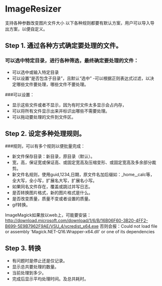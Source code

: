 # ImageResizer
支持各种参数改变图片文件大小
以下各种规则都要有默认方案，用户可以导入导出方案，以便自定义。

## Step 1. 通过各种方式确定要处理的文件。
### 可以选中特定目录，进行各种筛选，最终确定要处理的文件：
- 可以选中或输入特定目录
- 可以设置“是否包含子目录”，且默认“选中”
-可以根据正则表达式过滤，以决定哪些文件要处理，哪些文件不要处理。

###可以设置：
- 显示这些文件或者不显示，因为有时文件太多显示会占内存，
- 可以将所有文件显示出来并标识出哪些不需要处理。
- 可以拖动要处理的文件到文件区。



## Step 2. 设定多种处理规则。
###规则，可以有多个规则以便批量完成：
- 新文件保存目录：新目录，原目录（默认）。
- 宽，高，保证宽或保证高、或固定宽高及压缩变形、或固定宽高及多余部分裁剪。
- 新文件名规则，使用guid,1234,日期，原文件名加后缀如：_home,_calc等，全大写，全小写，扩展名大写，扩展名小写。
- 如果同名文件存在，覆盖或跳过并写日志。
- 是否转换图片格式，新的图片格式是什么。
- 是否改变质量，质量不变或者设置的质量。
- gif转换。
  

ImageMagick如果放以web上，可能要安装：
http://download.microsoft.com/download/1/6/B/16B06F60-3B20-4FF2-B699-5E9B7962F9AE/VSU_4/vcredist_x64.exe
否则会报：Could not load file or assembly 'Magick.NET-Q16.Wrapper-x64.dll' or one of its dependencies
## Step 3. 转换
- 有问题时是停止还是仅记录。
- 显示总共要处理的数量。
- 当前处理到多少。
- 完成后显示平均处理时间。及总共耗时。
